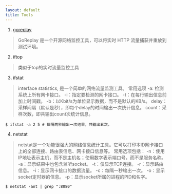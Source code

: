 ```yaml
---
layout: default
title: Tools
---
```


1. [goreplay](https://github.com/buger/goreplay)
> GoReplay 是一个开源网络监控工具，可以将实时 HTTP 流量捕获并重放到测试环境。

2. iftop
> 类似于top的实时流量监控工具

3. ifstat
> interface statistics, 是一个简单的网络流量监测工具。
常用选项
-a: 检测系统上所有网卡接口。
-i：指定要检测的网卡接口。
-t：在每行输出信息前加上时间戳。
-b：以Kbit/s为单位显示数据，而不是默认的KB/s。
delay：采样间隔（默认是秒），即每个delay的时间输出一次统计信息。
count：采样次数，即共输出count次统计信息。

```
$ ifstat -a 2 5 # 每隔两秒输出一次结果，共输出五次。
```

4. netstat
> netstat是一个功能很强大的网络信息统计工具。它可以打印本ID网卡接口上的全部连接、路由表信息、网卡接口信息等。
常用选项包括：
-n：使用IP地址表示主机，而不是主机名；使用数字表示端口号，而不是服务名称。
-a：显示结果中也包含监听socket。
-t：仅显示TCP连接。
-r：显示路由信息。
-i：显示网卡接口的数据流量。
-c：每隔一秒输出一次。
-o：显示socket定时器的信息。
-p：显示socket所属的进程的PID和名字。

```
$ netstat -ant | grep ":8080"
```